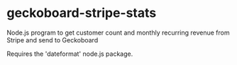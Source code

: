 # geckoboard-stripe-stats
Node.js program to get customer count and monthly recurring revenue from Stripe and send to Geckoboard

Requires the 'dateformat' node.js package.
